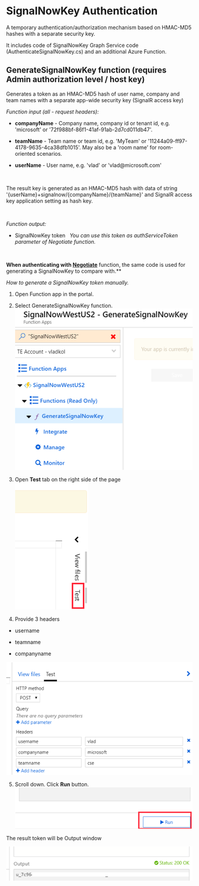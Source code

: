 SignalNowKey Authentication 
===========================================================

A temporary authentication/authorization mechanism based on HMAC-MD5 hashes with
a separate security key.

It includes code of SignalNowKey Graph Service code
(AuthenticateSignalNowKey.cs) and an additional Azure Function.

## GenerateSignalNowKey function (requires Admin authorization level / host key)

Generates a token as an HMAC-MD5 hash of user name, company and team names with
a separate app-wide security key (SignalR access key)

*Function input (all - request headers):*

-   **companyName** - Company name, company id or tenant id, e.g. 'microsoft' or
    '72f988bf-86f1-41af-91ab-2d7cd011db47'.

-   **teamName** - Team name or team id, e.g. 'MyTeam' or
    '11244a09-ff97-4178-9635-4ca38dfb1015'. May also be a 'room name' for
    room-oriented scenarios.

-   **userName** - User name, e.g. 'vlad' or 'vlad\@microsoft.com'

 

The result key is generated as an HMAC-MD5 hash with data of string
'{userName}+signalnow/{companyName}/{teamName}' and SignalR access key
application setting as hash key.

 

*Function output:*

-   SignalNowKey token
 
*You can use this token as authServiceToken parameter of Negotiate function.*

 

**When authenticating with [Negotiate](Serverless%20Signaling.md)** function, the same code is used for generating a SignalNowKey to compare
with.**
 

*How to generate a SignalNowKey token manually.*


1.  Open Function app in the portal.

2.  Select GenerateSignalNowKey function.
![](media/f90536f492a13b590330398c61c0885b.png)

3.  Open **Test** tab on the right side of the page
![](media/b91532a1392a8558fb026e95bd94992a.png)

4.  Provide 3 headers

-   username

-   teamname

-   companyname

![](media/20f59a41dff36e93fde66b5130f75a1e.png)

5.  Scroll down. Click **Run** button.
![](media/ed41960d9c6170356a512a3560d7169c.png)

The result token will be Output window

![](media/2d14a61284e6d50aabce8fb446d8e80c.png)
